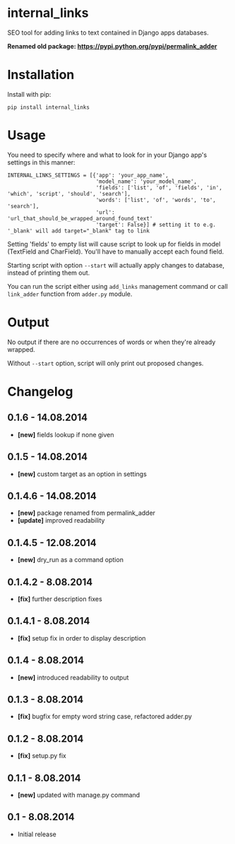 internal_links
=======
SEO tool for adding links to text contained in Django apps databases.

**Renamed old package: https://pypi.python.org/pypi/permalink_adder**

# Installation
Install with pip:

    pip install internal_links

# Usage
You need to specify where and what to look for in your Django app's settings in this manner:

    INTERNAL_LINKS_SETTINGS = [{'app': 'your_app_name',
                                'model_name': 'your_model_name',
                                'fields': ['list', 'of', 'fields', 'in', 'which', 'script', 'should', 'search'],
                                'words': ['list', 'of', 'words', 'to', 'search'],
                                'url': 'url_that_should_be_wrapped_around_found_text'
                                'target': False}] # setting it to e.g. '_blank' will add target="_blank" tag to link
                              
Setting 'fields' to empty list will cause script to look up for fields in model (TextField and CharField). You'll have to
manually accept each found field.

Starting script with option `--start` will actually apply changes to database, instead of printing them out.

You can run the script either using `add_links` management command or call `link_adder` function from `adder.py` module. 

# Output
No output if there are no occurrences of words or when they're already wrapped.

Without `--start` option, script will only print out proposed changes.

# Changelog

## 0.1.6 - 14.08.2014
- **[new]** fields lookup if none given

## 0.1.5 - 14.08.2014
- **[new]** custom target as an option in settings

## 0.1.4.6 - 14.08.2014
- **[new]** package renamed from permalink_adder
- **[update]** improved readability

## 0.1.4.5 - 12.08.2014
- **[new]** dry_run as a command option

## 0.1.4.2 - 8.08.2014
- **[fix]** further description fixes

## 0.1.4.1 - 8.08.2014
- **[fix]** setup fix in order to display description

## 0.1.4 - 8.08.2014
- **[new]** introduced readability to output

## 0.1.3 - 8.08.2014
- **[fix]** bugfix for empty word string case, refactored adder.py

## 0.1.2 - 8.08.2014
- **[fix]** setup.py fix

## 0.1.1 - 8.08.2014
- **[new]** updated with manage.py command

## 0.1 - 8.08.2014
- Initial release
